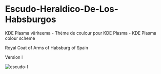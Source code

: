# Escudo-Heraldico-De-Los-Habsburgos
KDE Plasma väriteema - Thème de coulour pour KDE Plasma - KDE Plasma colour scheme

Royal Coat of Arms of Habsburg of Spain

Version I


![escudo-I](https://user-images.githubusercontent.com/73434605/165288073-01c16e11-0754-44f0-9b44-b3812f1f566e.png)
